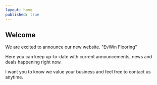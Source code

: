 ```yaml
---
layout: home
published: true
---
```


## Welcome

We are excited to announce our new website. "EvWin Flooring"

Here you can keep up-to-date with current announcements, news and deals happening right now.

I want you to know we value your business and feel free to contact us anytime.
